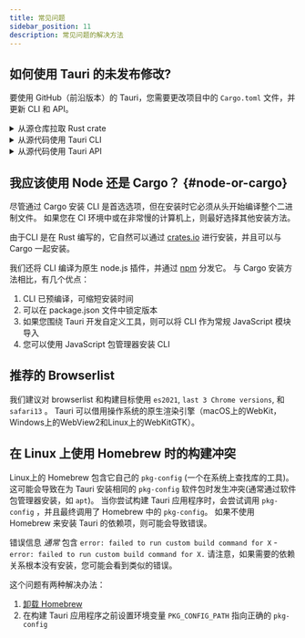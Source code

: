 ```yaml
---
title: 常见问题
sidebar_position: 11
description: 常见问题的解决方法
---
```


## 如何使用 Tauri 的未发布修改?

要使用 GitHub（前沿版本）的 Tauri，您需要更改项目中的 `Cargo.toml` 文件，并更新 CLI 和 API。

<details>
  <summary>从源仓库拉取 Rust crate</summary>

将此附加到您的 `Cargo.toml` 文件：

```toml title=Cargo.toml
[patch.crates-io]
tauri = { git = "https://github.com/tauri-apps/tauri", branch = "dev" }
tauri-build = { git = "https://github.com/tauri-apps/tauri", branch = "dev" }
```

这将强制所有依赖使用 `tauri` 和 `tauri-build` 时从 Git 拉取 ，而不是 crates.io。

</details>

<details>
  <summary>从源代码使用 Tauri CLI</summary>

如果您使用的是 Cargo CLI，则可以直接从 GitHub 安装它：

```shell
cargo install --git https://github.com/tauri-apps/tauri --branch dev tauri-cli
```

如果使用的是 `@tauri-apps/cli` 软件包，则需要克隆存储库并生成它：

```shell
git clone https://github.com/tauri-apps/tauri
git checout dev
cd tauri/tooling/cli/node
yarn
yarn building
```

要使用它，请直接使用 node 运行：

```shell
node /path/to/tauri/tooling/cli/node/tauri.js dev
node /path/to/tauri/tooling/cli/node/tauri.js building
```

或者，您可以直接使用 Cargo 运行您的应用：

```shell
cd src-tauri
cargo run --no-default-features # instead of tauri dev
cargo build # instead of tauri build - won't bundle your app though
```

</details>

<details>
  <summary>从源代码使用 Tauri API</summary>

建议在 GitHub 使用 Tauri crate 时也使用 Tauri API 包（尽管可能不需要）。 若要从源代码生成它，请运行以下脚本：

```shell
git clone https://github.com/tauri-apps/tauri
git checkout dev
cd tauri/tooling/api
yarn
yarn build
```

现在您可以使用 yarn 链接它：

```shell
cd dist
yarn link
cd /path/to/your/project
yarn link @tauri-apps/api
```

或者您可以更改您的 package.json 直接指向dist 文件夹：

```json title=package.json
{
  "dependencies": {
    "@tauri-apps/api": "/path/to/tauri/tooling/api/dist"
  }
}
```

</details>

## 我应该使用 Node 还是 Cargo？ {#node-or-cargo}

尽管通过 Cargo 安装 CLI 是首选选项，但在安装时它必须从头开始编译整个二进制文件。 如果您在 CI 环境中或在非常慢的计算机上，则最好选择其他安装方法。

由于CLI 是在 Rust 编写的，它自然可以通过 [crates.io][] 进行安装，并且可以与 Cargo 一起安装。

我们还将 CLI 编译为原生 node.js 插件，并通过 [npm][] 分发它。 与 Cargo 安装方法相比，有几个优点：

1. CLI 已预编译，可缩短安装时间
2. 可以在 package.json 文件中锁定版本
3. 如果您围绕 Tauri 开发自定义工具，则可以将 CLI 作为常规 JavaScript 模块导入
4. 您可以使用 JavaScript 包管理器安装 CLI

## 推荐的 Browserlist

我们建议对 browserlist 和构建目标使用 `es2021`, `last 3 Chrome versions`, 和 `safari13` 。 Tauri 可以借用操作系统的原生渲染引擎（macOS上的WebKit，Windows上的WebView2和Linux上的WebKitGTK）。

## 在 Linux 上使用 Homebrew 时的构建冲突

Linux上的 Homebrew 包含它自己的 `pkg-config` (一个在系统上查找库的工具)。 这可能会导致在为 Tauri 安装相同的 `pkg-config` 软件包时发生冲突(通常通过软件包管理器安装，如 `apt`)。 当你尝试构建 Tauri 应用程序时，会尝试调用 `pkg-config` ，并且最终调用了 Homebrew 中的 `pkg-config`。 如果不使用 Homebrew 来安装 Tauri 的依赖项，则可能会导致错误。

错误信息 _通常_ 包含 `error: failed to run custom build command for X` - `error: failed to run custom build command for X.` 请注意，如果需要的依赖关系根本没有安装，您可能会看到类似的错误。

这个问题有两种解决办法：

1. [卸载 Homebrew][]
2. 在构建 Tauri 应用程序之前设置环境变量 `PKG_CONFIG_PATH` 指向正确的 `pkg-config`

[crates.io]: https://crates.io/crates/tauri-cli
[npm]: https://www.npmjs.com/package/@tauri-apps/cli
[卸载 Homebrew]: https://docs.brew.sh/FAQ#how-do-i-uninstall-homebrew
